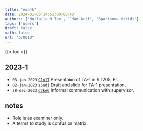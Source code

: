 ```yaml
---
title: "ewa4k"
date: 2024-01-05T14:51:00+08:00
authors: ['Nurlaila H Tan', 'Idam Arif', 'Sparisoma Viridi']
tags: ['users']
draft: false
math: false
url: "p/0010"
---
```

{{< toc >}}


## 2023-1
+ `03-jan-2023` [`C1n1T`](https://www.instagram.com/6unpnp/p/C1n1TopPxyn/) Presentaion of TA-1 in R 1205, FI.
+ `02-jan-2023` [`z5ndj`](https://osf.io/z5ndj) Draft and slide for TA-1 presentation.
+ `28-dec-2023` [`d3ke6`](https://osf.io/d3ke6) Informal communication with supervisor.


## notes
+ Role is as examiner only.
+ A terms to study is confusion matrix.

